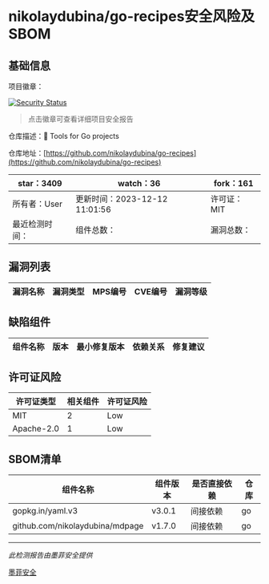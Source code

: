 # nikolaydubina/go-recipes安全风险及SBOM

## 基础信息

项目徽章：

[![Security Status](https://www.murphysec.com/platform3/v31/badge/1736092307605639168.svg)](https://www.murphysec.com/console/report/1735362866319413248/1736092307605639168)

> 点击徽章可查看详细项目安全报告

仓库描述：🦩 Tools for Go projects

仓库地址：[https://github.com/nikolaydubina/go-recipes](https://github.com/nikolaydubina/go-recipes)

| star：3409 | watch：36 | fork：161 |
| ----------- | -------------- | ------------ |
| 所有者：User | 更新时间：2023-12-12 11:01:56 | 许可证：MIT |
| 最近检测时间： | 组件总数： | 漏洞总数： |




## 漏洞列表

| 漏洞名称 | 漏洞类型 | MPS编号 | CVE编号 | 漏洞等级 |
| ------- | ------ | ------- | ------ | ----- |





## 缺陷组件

| 组件名称 | 版本 | 最小修复版本 | 依赖关系 | 修复建议 |
| -------- | ---- | ------------ | -------- | -------- |





## 许可证风险

| 许可证类型 | 相关组件 | 许可证风险 |
| ---------- | -------- | ---------- |
|MIT|2|Low|
|Apache-2.0|1|Low|




## SBOM清单

| 组件名称 | 组件版本 | 是否直接依赖 | 仓库 |
| -------- | -------- | ------------ | ---- |
|gopkg.in/yaml.v3|v3.0.1|间接依赖|go|
|github.com/nikolaydubina/mdpage|v1.7.0|间接依赖|go|


------

*此检测报告由墨菲安全提供*

[墨菲安全](www.murphysec.com)